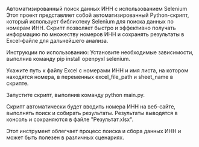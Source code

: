 Автоматизированный поиск данных ИНН с использованием Selenium
Этот проект представляет собой автоматизированный Python-скрипт, который использует библиотеку Selenium для поиска данных по номерам ИНН. Скрипт позволяет быстро и эффективно получать информацию по множеству номеров ИНН и сохранять результаты в Excel-файле для дальнейшего анализа.

Инструкции по использованию:
Установите необходимые зависимости, выполнив команду pip install openpyxl selenium.

Укажите путь к файлу Excel с номерами ИНН и имя листа, на котором находятся номера, в переменных excel_file_path и sheet_name в скрипте.

Запустите скрипт, выполнив команду python main.py.

Скрипт автоматически будет вводить номера ИНН на веб-сайте, выполнять поиск и собирать результаты. Результаты выводятся в консоль и сохраняются в файле "Результат.xlsx".

Этот инструмент облегчает процесс поиска и сбора данных ИНН и может быть полезен в различных сценариях.

